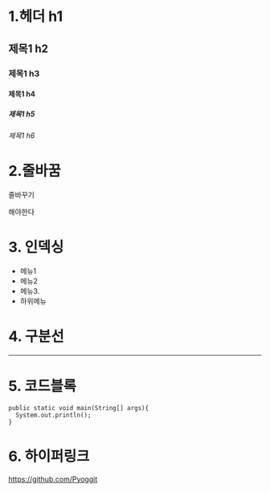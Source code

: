 # 1.헤더 h1
## 제목1 h2
### 제목1 h3
#### 제목1 h4
##### 제목1 h5
###### 제목1 h6

# 2.줄바꿈
줄바꾸기


해야한다
# 3. 인덱싱
*  메뉴1
*  메뉴2
*  메뉴3.
  * 하위메뉴


# 4. 구분선

---
   
# 5. 코드블록

```
public static void main(String[] args){
  System.out.println();
}
```

# 6. 하이퍼링크
<https://github.com/Pyoggit>
